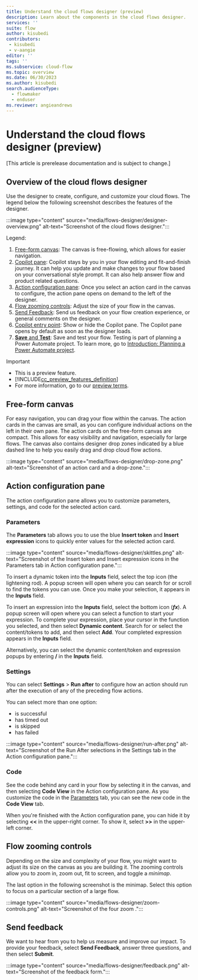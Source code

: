 ```yaml
---
title: Understand the cloud flows designer (preview)
description: Learn about the components in the cloud flows designer.
services: ''
suite: flow
author: kisubedi
contributors:
 - kisubedi
 - v-aangie
editor: ''
tags: ''
ms.subservice: cloud-flow
ms.topic: overview
ms.date: 06/30/2023
ms.author: kisubedi
search.audienceType: 
  - flowmaker
  - enduser
ms.reviewer: angieandrews
---
```


# Understand the cloud flows designer (preview)

[This article is prerelease documentation and is subject to change.]

## Overview of the cloud flows designer

Use the designer to create, configure, and customize your cloud flows. The legend below the following screenshot describes the features of the designer.

:::image type="content" source="media/flows-designer/designer-overview.png" alt-text="Screenshot of the cloud flows designer.":::

Legend:

1. [Free-form canvas](#free-form-canvas): The canvas is free-flowing, which allows for easier navigation.
1. [Copilot pane](get-started-with-copilot.md): Copilot stays by you in your flow editing and fit-and-finish journey. It can help you update and make changes to your flow based on your conversational style prompt. It can also help answer flow and product related  questions.
1. [Action configuration pane](#action-configuration-pane): Once you select an action card in the canvas to configure, the action pane opens on demand to the left of the designer.
1. [Flow zooming controls](#flow-zooming-controls): Adjust the size of your flow in the canvas.
1. [Send Feedback](#send-feedback): Send us feedback on your flow creation experience, or general comments on the designer.
1. [Copilot entry point](get-started-with-copilot.md): Show or hide the Copilot pane. The Copilot pane opens by default as soon as the designer loads.
1. [**Save** and **Test**](guidance/planning/introduction.md): Save and test your flow. Testing is part of planning a Power Automate project. To learn more, go to [Introduction: Planning a Power Automate project](guidance/planning/introduction.md).

> [!IMPORTANT]
> - This is a preview feature.
> - [!INCLUDE[cc_preview_features_definition](includes/cc-preview-features-definition.md)]
>- For more information, go to our [preview terms](https://powerplatform.microsoft.com/legaldocs/supp-powerplatform-preview/).

## Free-form canvas

For easy navigation, you can drag your flow within the canvas. The action cards in the canvas are small, as you can configure individual actions on the left in their own pane. The action cards on the free-form canvas are compact. This allows for easy visibility and navigation, especially for large flows. The canvas also contains designer drop zones indicated by a blue dashed line to help you easily drag and drop cloud flow actions.  

:::image type="content" source="media/flows-designer/drop-zone.png" alt-text="Screenshot of an action card and a drop-zone.":::

## Action configuration pane

The action configuration pane allows you to customize parameters, settings, and code for the selected action card.

### Parameters

The **Parameters** tab allows you to use the blue **Insert token** and **Insert expression** icons to quickly enter values for the selected action card.

:::image type="content" source="media/flows-designer/skittles.png" alt-text="Screenshot of the Insert token and Insert expression icons in the Parameters tab in Action configuration pane.":::

To insert a dynamic token into the **Inputs** field, select the top icon (the lightening rod). A popup screen will open where you can search for or scroll to find the tokens you can use. Once you make your selection, it appears in the **Inputs** field.

To insert an expression into the **Inputs** field, select the bottom icon (***fx***). A popup screen will open where you can select a function to start your expression. To complete your expression, place your cursor in the function you selected, and then select **Dynamic content**. Search for or select the content/tokens to add, and then select **Add**. Your completed expression appears in the **Inputs** field.

Alternatively, you can select the dynamic content/token and expression popups by entering **/** in the **Inputs** field.

### Settings

You can select **Settings** > **Run after** to configure how an action should run after the execution of any of the preceding flow actions.

You can select more than one option:

- is successful
- has timed out
- is skipped
- has failed

:::image type="content" source="media/flows-designer/run-after.png" alt-text="Screenshot of the Run After selections in the Settings tab in the Action configuration pane.":::

### Code

See the code behind any card in your flow by selecting it in the canvas, and then selecting **Code View** in the Action configuration pane. As you customize the code in the [Parameters](#parameters) tab, you can see the new code in the  **Code View** tab.

When you're finished with the Action configuration pane, you can hide it by selecting **<<** in the upper-right corner. To show it, select **>>** in the upper-left corner.

## Flow zooming controls

Depending on the size and complexity of your flow, you might want to adjust its size on the canvas as you are building it. The zooming controls allow you to zoom in, zoom out, fit to screen, and toggle a *minimap*.

The last option in the following screenshot is the minimap. Select this option to focus on a particular section of a large flow.

:::image type="content" source="media/flows-designer/zoom-controls.png" alt-text="Screenshot of the four zoom .":::

## Send feedback

We want to hear from you to help us measure and improve our impact. To provide your feedback, select **Send Feedback**, answer three questions, and then select **Submit**.

:::image type="content" source="media/flows-designer/feedback.png" alt-text="Screenshot of the feedback form.":::